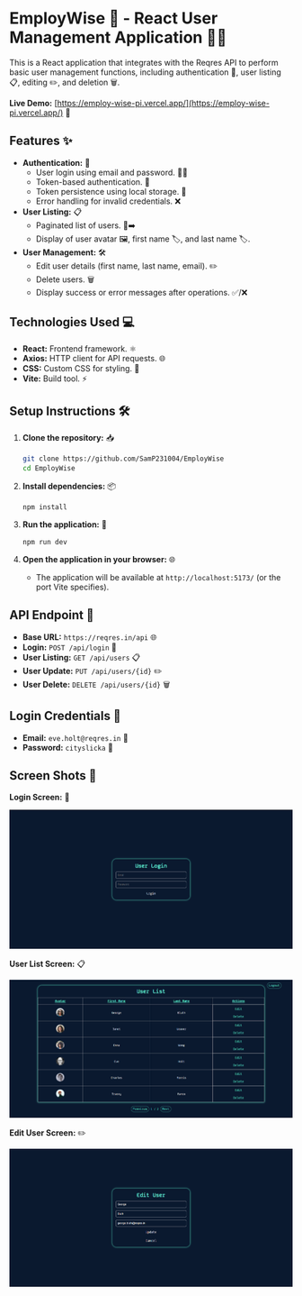 # EmployWise 💼 - React User Management Application 🧑‍💻

This is a React application that integrates with the Reqres API to perform basic user management functions, including authentication 🔑, user listing 📋, editing ✏️, and deletion 🗑️.

**Live Demo:** [https://employ-wise-pi.vercel.app/](https://employ-wise-pi.vercel.app/) 🚀

## Features ✨

* **Authentication:** 🔐
    * User login using email and password. 📧🔑
    * Token-based authentication. 🔑
    * Token persistence using local storage. 💾
    * Error handling for invalid credentials. ❌
* **User Listing:** 📋
    * Paginated list of users. 📄➡️
    * Display of user avatar 🖼️, first name 🏷️, and last name 🏷️.
* **User Management:** 🛠️
    * Edit user details (first name, last name, email). ✏️
    * Delete users. 🗑️
    * Display success or error messages after operations. ✅/❌

## Technologies Used 💻

* **React:** Frontend framework. ⚛️
* **Axios:** HTTP client for API requests. 🌐
* **CSS:** Custom CSS for styling. 🎨
* **Vite:** Build tool. ⚡

## Setup Instructions 🛠️

1.  **Clone the repository:** 📥

    ```bash
    git clone https://github.com/SamP231004/EmployWise
    cd EmployWise
    ```

2.  **Install dependencies:** 📦

    ```bash
    npm install
    ```

3.  **Run the application:** 🏃

    ```bash
    npm run dev
    ```

4.  **Open the application in your browser:** 🌐

    * The application will be available at `http://localhost:5173/` (or the port Vite specifies).

## API Endpoint 🔗

* **Base URL:** `https://reqres.in/api` 🌐
* **Login:** `POST /api/login` 🔑
* **User Listing:** `GET /api/users` 📋
* **User Update:** `PUT /api/users/{id}` ✏️
* **User Delete:** `DELETE /api/users/{id}` 🗑️

## Login Credentials 🔑

* **Email:** `eve.holt@reqres.in` 📧
* **Password:** `cityslicka` 🔑

## Screen Shots 📸

**Login Screen:** 🔑

![alt text](src/Images_Used/image_1.png)

**User List Screen:** 📋

![alt text](src/Images_Used/image_2.png)

**Edit User Screen:** ✏️

![alt text](src/Images_Used/image_3.png)